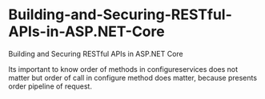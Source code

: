 # Building-and-Securing-RESTful-APIs-in-ASP.NET-Core
Building and Securing RESTful APIs in ASP.NET Core

Its important to know order of methods in configureservices does not matter but order of call in configure method does matter, because presents order pipeline of request.